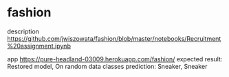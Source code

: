 # fashion

description https://github.com/jwiszowata/fashion/blob/master/notebooks/Recruitment%20assignment.ipynb

app https://pure-headland-03009.herokuapp.com/fashion/ 
expected result: Restored model, On random data classes prediction: Sneaker, Sneaker